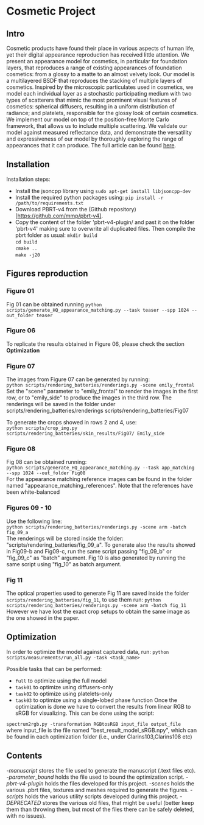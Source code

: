 # Cosmetic Project

## Intro

Cosmetic products have found their place in various aspects of human life, yet their digital appearance reproduction has received little attention. We present an appearance model for cosmetics, in particular for foundation layers, that reproduces a range of existing appearances of foundation cosmetics: from a glossy to a matte to an almost velvety look. Our model is a multilayered BSDF that reproduces the stacking of multiple layers of cosmetics. Inspired by the microscopic particulates used in cosmetics, we model each individual layer as a stochastic participating medium with two types of scatterers that mimic the most prominent visual features of cosmetics: spherical diffusers, resulting in a uniform distribution of radiance; and platelets, responsible for the glossy look of certain cosmetics. We implement our model on top of the position-free Monte Carlo framework, that allows us to include multiple scattering. We validate our model against measured reflectance data, and demonstrate the versatility and expressiveness of our model by thoroughly exploring the range of appearances that it can produce. The full article can be found [here](https://graphics.unizar.es/projects/CosmeticsAppearance_2024/).

## Installation

Installation steps:

- Install the jsoncpp library using `sudo apt-get install libjsoncpp-dev`
- Install the required python packages using: `pip install -r /path/to/requirements.txt`
- Download PBRT-v4 from the (Github repository)[https://github.com/mmp/pbrt-v4].
- Copy the content of the folder 'pbrt-v4-plugin/ and past it on the folder 'pbrt-v4' making sure to overwrite all duplicated files. Then compile the pbrt folder as usual: `mkdir build` </br> `cd build` </br> `cmake ..` </br> `make -j20` </br>

## Figures reproduction

### Figure 01

Fig 01 can be obtained running
`python scripts/generate_HQ_appearance_matching.py --task teaser --spp 1024 --out_folder teaser`

### Figure 06

To replicate the results obtained in Figure 06, please check the section **Optimization**

### Figure 07

The images from Figure 07 can be generated by running: <br />
`python scripts/rendering_batteries/renderings.py -scene emily_frontal` <br />
Set the "scene" parameter to "emily_frontal" to render the images in the first row, or to "emily_side" to produce the images in the third row. The renderings will be saved in the folder under scripts/rendering_batteries/renderings scripts/rendering_batteries/Fig07

To generate the crops showed in rows 2 and 4, use: <br />
`python scripts/crop_img.py scripts/rendering_batteries/skin_results/Fig07/ Emily_side`

### Figure 08

Fig 08 can be obtained running: <br />
`python scripts/generate_HQ_appearance_matching.py --task app_matching --spp 1024 --out_folder Fig08` <br />
For the appearance matching reference images can be found in the folder named "appearance_matching_references". Note that the references have been white-balanced

### Figures 09 - 10

Use the following line: <br />
`python scripts/rendering_batteries/renderings.py -scene arm -batch fig_09_a` <br />
The renderings will be stored inside the folder: "scripts/rendering_batteries/fig_09_a". To generate also the results showed in Fig09-b and Fig09-c, run the same script passing "fig_09_b" or "fig_09_c" as "batch" argument. Fig 10 is also generated by running the same script using "fig_10" as batch argument.

### Fig 11

The optical properties used to generate Fig 11 are saved inside the folder `scripts/rendering_batteries/fig_11`, to use them run:
`python scripts/rendering_batteries/renderings.py -scene arm -batch fig_11` <br />
However we have lost the exact crop setups to obtain the same image as the one showed in the paper.

## Optimization

In order to optimize the model against captured data, run:
`python scripts/measurements/run_all.py -task <task_name>`

Possible tasks that can be performed:

- `full` to optimize using the full model
- `task01` to optimize using diffusers-only
- `task02` to optimize using platelets-only
- `task03` to optimize using a single-lobed phase function Once the optimization is done we have to convert the results from linear RGB to sRGB for visualizing. This can be done using the script:

`spectrum2rgb.py -transformation RGBtosRGB input_file output_file`
<br />
where input_file is the file named "best_result_model_sRGB.npy", which can be found in each optimization folder (i.e., under Clarins103,Clarins108 etc)

## Contents

\-*manuscript* stores the file used to generate the manuscript (.text files etc).
\-*parameter_bound* holds the file used to bound the optimization script.
\-*pbrt-v4-plugin* holds the files developed for this project.
\-*scenes* holds the various .pbrt files, textures and meshes required to generate the figures.
\-*scripts* holds the various utility scripts developed during this project.
\-*DEPRECATED* stores the various old files, that might be useful (better keep them than throwing them, but most of the files there can be safely deleted, with no issues).